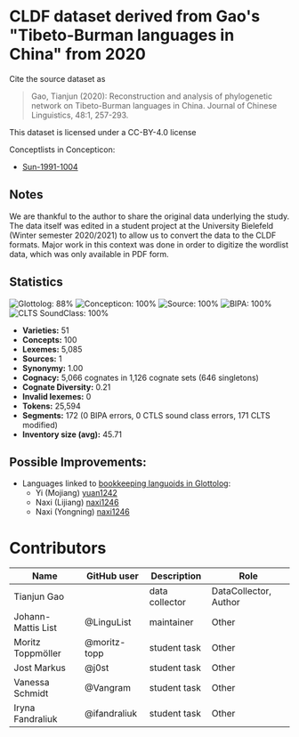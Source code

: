 # CLDF dataset derived from Gao's "Tibeto-Burman languages in China" from 2020

Cite the source dataset as

> Gao, Tianjun (2020): Reconstruction and analysis of phylogenetic network on Tibeto-Burman languages in China. Journal of Chinese Linguistics, 48:1, 257-293.

This dataset is licensed under a CC-BY-4.0 license


Conceptlists in Concepticon:
- [Sun-1991-1004](https://concepticon.clld.org/contributions/Sun-1991-1004)
## Notes

We are thankful to the author to share the original data underlying the study. The data itself was edited in a student project at the University Bielefeld (Winter semester 2020/2021) to allow us to convert the data to the CLDF formats. Major work in this context was done in order to digitize the wordlist data, which was only available in PDF form. 



## Statistics


![Glottolog: 88%](https://img.shields.io/badge/Glottolog-88%25-yellowgreen.svg "Glottolog: 88%")
![Concepticon: 100%](https://img.shields.io/badge/Concepticon-100%25-brightgreen.svg "Concepticon: 100%")
![Source: 100%](https://img.shields.io/badge/Source-100%25-brightgreen.svg "Source: 100%")
![BIPA: 100%](https://img.shields.io/badge/BIPA-100%25-brightgreen.svg "BIPA: 100%")
![CLTS SoundClass: 100%](https://img.shields.io/badge/CLTS%20SoundClass-100%25-brightgreen.svg "CLTS SoundClass: 100%")

- **Varieties:** 51
- **Concepts:** 100
- **Lexemes:** 5,085
- **Sources:** 1
- **Synonymy:** 1.00
- **Cognacy:** 5,066 cognates in 1,126 cognate sets (646 singletons)
- **Cognate Diversity:** 0.21
- **Invalid lexemes:** 0
- **Tokens:** 25,594
- **Segments:** 172 (0 BIPA errors, 0 CTLS sound class errors, 171 CLTS modified)
- **Inventory size (avg):** 45.71

## Possible Improvements:

- Languages linked to [bookkeeping languoids in Glottolog](http://glottolog.org/glottolog/glottologinformation#bookkeepinglanguoids):
  - Yi (Mojiang) [yuan1242](http://glottolog.org/resource/languoid/id/yuan1242)
  - Naxi (Lijiang) [naxi1246](http://glottolog.org/resource/languoid/id/naxi1246)
  - Naxi (Yongning) [naxi1246](http://glottolog.org/resource/languoid/id/naxi1246)



# Contributors

Name               | GitHub user  | Description    | Role
---                | ---          | ---            | ---
Tianjun Gao        |              | data collector | DataCollector, Author
Johann-Mattis List | @LinguList   | maintainer     | Other
Moritz Toppmöller  | @moritz-topp | student task        | Other
Jost Markus        | @j0st        | student task        | Other
Vanessa Schmidt    | @Vangram     | student task        | Other
Iryna Fandraliuk   | @ifandraliuk | student task        | Other


